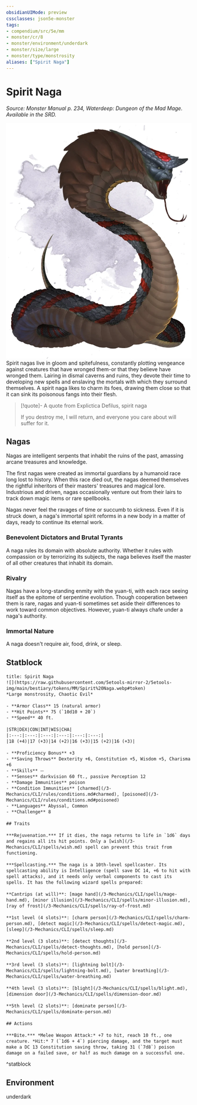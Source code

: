 ```yaml
---
obsidianUIMode: preview
cssclasses: json5e-monster
tags:
- compendium/src/5e/mm
- monster/cr/8
- monster/environment/underdark
- monster/size/large
- monster/type/monstrosity
aliases: ["Spirit Naga"]
---
```

# Spirit Naga
*Source: Monster Manual p. 234, Waterdeep: Dungeon of the Mad Mage. Available in the SRD.*  

![](https://raw.githubusercontent.com/5etools-mirror-2/5etools-img/main/bestiary/MM/Spirit%20Naga.webp#right)  
Spirit nagas live in gloom and spitefulness, constantly plotting vengeance against creatures that have wronged them-or that they believe have wronged them. Lairing in dismal caverns and ruins, they devote their time to developing new spells and enslaving the mortals with which they surround themselves. A spirit naga likes to charm its foes, drawing them close so that it can sink its poisonous fangs into their flesh.

> [!quote]- A quote from Explictica Defilus, spirit naga  
> 
> If you destroy me, I will return, and everyone you care about will suffer for it.

## Nagas

Nagas are intelligent serpents that inhabit the ruins of the past, amassing arcane treasures and knowledge.

The first nagas were created as immortal guardians by a humanoid race long lost to history. When this race died out, the nagas deemed themselves the rightful inheritors of their masters' treasures and magical lore. Industrious and driven, nagas occasionally venture out from their lairs to track down magic items or rare spellbooks.

Nagas never feel the ravages of time or succumb to sickness. Even if it is struck down, a naga's immortal spirit reforms in a new body in a matter of days, ready to continue its eternal work.

### Benevolent Dictators and Brutal Tyrants

A naga rules its domain with absolute authority. Whether it rules with compassion or by terrorizing its subjects, the naga believes itself the master of all other creatures that inhabit its domain.

### Rivalry

Nagas have a long-standing enmity with the yuan-ti, with each race seeing itself as the epitome of serpentine evolution. Though cooperation between them is rare, nagas and yuan-ti sometimes set aside their differences to work toward common objectives. However, yuan-ti always chafe under a naga's authority.

### Immortal Nature

A naga doesn't require air, food, drink, or sleep.


## Statblock

```ad-statblock
title: Spirit Naga
![](https://raw.githubusercontent.com/5etools-mirror-2/5etools-img/main/bestiary/tokens/MM/Spirit%20Naga.webp#token)
*Large monstrosity, Chaotic Evil*

- **Armor Class** 15 (natural armor)
- **Hit Points** 75 (`10d10 + 20`) 
- **Speed** 40 ft.

|STR|DEX|CON|INT|WIS|CHA|
|:---:|:---:|:---:|:---:|:---:|:---:|
|18 (+4)|17 (+3)|14 (+2)|16 (+3)|15 (+2)|16 (+3)|

- **Proficiency Bonus** +3
- **Saving Throws** Dexterity +6, Constitution +5, Wisdom +5, Charisma +6
- **Skills** ⏤
- **Senses** darkvision 60 ft., passive Perception 12
- **Damage Immunities** poison
- **Condition Immunities** [charmed](/3-Mechanics/CLI/rules/conditions.md#charmed), [poisoned](/3-Mechanics/CLI/rules/conditions.md#poisoned)
- **Languages** Abyssal, Common
- **Challenge** 8

## Traits

***Rejuvenation.*** If it dies, the naga returns to life in `1d6` days and regains all its hit points. Only a [wish](/3-Mechanics/CLI/spells/wish.md) spell can prevent this trait from functioning.

***Spellcasting.*** The naga is a 10th-level spellcaster. Its spellcasting ability is Intelligence (spell save DC 14, +6 to hit with spell attacks), and it needs only verbal components to cast its spells. It has the following wizard spells prepared:

**Cantrips (at will)**: [mage hand](/3-Mechanics/CLI/spells/mage-hand.md), [minor illusion](/3-Mechanics/CLI/spells/minor-illusion.md), [ray of frost](/3-Mechanics/CLI/spells/ray-of-frost.md)

**1st level (4 slots)**: [charm person](/3-Mechanics/CLI/spells/charm-person.md), [detect magic](/3-Mechanics/CLI/spells/detect-magic.md), [sleep](/3-Mechanics/CLI/spells/sleep.md)

**2nd level (3 slots)**: [detect thoughts](/3-Mechanics/CLI/spells/detect-thoughts.md), [hold person](/3-Mechanics/CLI/spells/hold-person.md)

**3rd level (3 slots)**: [lightning bolt](/3-Mechanics/CLI/spells/lightning-bolt.md), [water breathing](/3-Mechanics/CLI/spells/water-breathing.md)

**4th level (3 slots)**: [blight](/3-Mechanics/CLI/spells/blight.md), [dimension door](/3-Mechanics/CLI/spells/dimension-door.md)

**5th level (2 slots)**: [dominate person](/3-Mechanics/CLI/spells/dominate-person.md)

## Actions

***Bite.*** *Melee Weapon Attack:* +7 to hit, reach 10 ft., one creature. *Hit:* 7 (`1d6 + 4`) piercing damage, and the target must make a DC 13 Constitution saving throw, taking 31 (`7d8`) poison damage on a failed save, or half as much damage on a successful one.
```
^statblock

## Environment

underdark